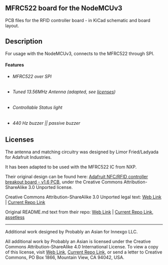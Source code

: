 ## MFRC522 board for the NodeMCUv3

PCB files for the RFID controller board - in KiCad schematic and board layout.

## Description

For usage with the NodeMCUv3, connects to the MFRC522 through SPI.

#### Features

- ###### MFRC522 over SPI

- ###### Tuned 13.56MHz Antenna (adapted, see [licenses](./README.md#licenses))

- ###### Controllable Status light

- ###### 440 Hz buzzer || passive buzzer

## Licenses

The antenna and matching circuitry was designed by Limor Fried/Ladyada for Adafruit Industries.

It has been adapted to be used with the MFRC522 IC from NXP.

Their original design can be found here: [Adafruit NFC/RFID controller breakout board - v1.6 PCB](https://github.com/adafruit/Adafruit-PN532-RFID-NFC-Breakout), under the Creative Commons Attribution-ShareAlike 3.0 Unported license.

Creative Commons Attribution-ShareAlike 3.0 Unported legal text: [Web Link](https://creativecommons.org/licenses/by-sa/3.0/legalcode)  |  [Current Repo Link](../LICENSEv3.txt)

Original README.md text from their repo: [Web Link](https://github.com/adafruit/Adafruit-PN532-RFID-NFC-Breakout/blob/master/README.md)  |  [Current Repo Link, assetless](ref/Adafruit_PN532_Breakout_README.md)

---

Additional work designed by Probably an Asian for Innexgo LLC.

All additional work by Probably an Asian is licensed under the Creative Commons Attribution-ShareAlike 4.0 International License. To view a copy of this license, visit [Web Link](http://creativecommons.org/licenses/by-sa/4.0/),  [Current Repo Link](../LICENSEv4.txt), or send a letter to Creative Commons, PO Box 1866, Mountain View, CA 94042, USA.
